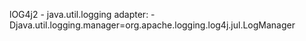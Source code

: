 lOG4j2 - java.util.logging adapter:
-Djava.util.logging.manager=org.apache.logging.log4j.jul.LogManager
